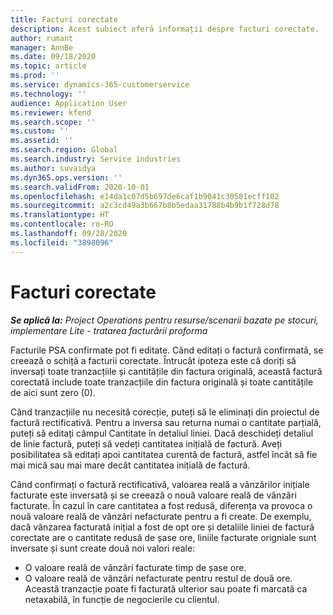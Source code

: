 ```yaml
---
title: Facturi corectate
description: Acest subiect oferă informații despre facturi corectate.
author: rumant
manager: AnnBe
ms.date: 09/18/2020
ms.topic: article
ms.prod: ''
ms.service: dynamics-365-customerservice
ms.technology: ''
audience: Application User
ms.reviewer: kfend
ms.search.scope: ''
ms.custom: ''
ms.assetid: ''
ms.search.region: Global
ms.search.industry: Service industries
ms.author: suvaidya
ms.dyn365.ops.version: ''
ms.search.validFrom: 2020-10-01
ms.openlocfilehash: e14da1c07d5b697de6caf1b9041c30581ecff102
ms.sourcegitcommit: a2c3cd49a3b667b8b5edaa31788b4b9b1f728d78
ms.translationtype: HT
ms.contentlocale: ro-RO
ms.lasthandoff: 09/28/2020
ms.locfileid: "3898096"
---
```

# <a name="corrected-invoices"></a>Facturi corectate

_**Se aplică la:** Project Operations pentru resurse/scenarii bazate pe stocuri, implementare Lite - tratarea facturării proforma_

Facturile PSA confirmate pot fi editate. Când editați o factură confirmată, se creează o schiță a facturii corectate. Întrucât ipoteza este că doriți să inversați toate tranzacțiile și cantitățile din factura originală, această factură corectată include toate tranzacțiile din factura originală și toate cantitățile de aici sunt zero (0).

Când tranzacțiile nu necesită corecție, puteți să le eliminați din proiectul de factură rectificativă. Pentru a inversa sau returna numai o cantitate parțială, puteți să editați câmpul Cantitate în detaliul liniei. Dacă deschideți detaliul de linie factură, puteți să vedeți cantitatea inițială de factură. Aveți posibilitatea să editați apoi cantitatea curentă de factură, astfel încât să fie mai mică sau mai mare decât cantitatea inițială de factură.

Când confirmați o factură rectificativă, valoarea reală a vânzărilor inițiale facturate este inversată și se creează o nouă valoare reală de vânzări facturate. În cazul în care cantitatea a fost redusă, diferența va provoca o nouă valoare reală de vânzări nefacturate pentru a fi create. De exemplu, dacă vânzarea facturată inițial a fost de opt ore și detaliile liniei de factură corectate are o cantitate redusă de șase ore, liniile facturate origniale sunt inversate și sunt create două noi valori reale:

- O valoare reală de vânzări facturate timp de șase ore.
- O valoare reală de vânzări nefacturate pentru restul de două ore. Această tranzacție poate fi facturată ulterior sau poate fi marcată ca netaxabilă, în funcție de negocierile cu clientul.
